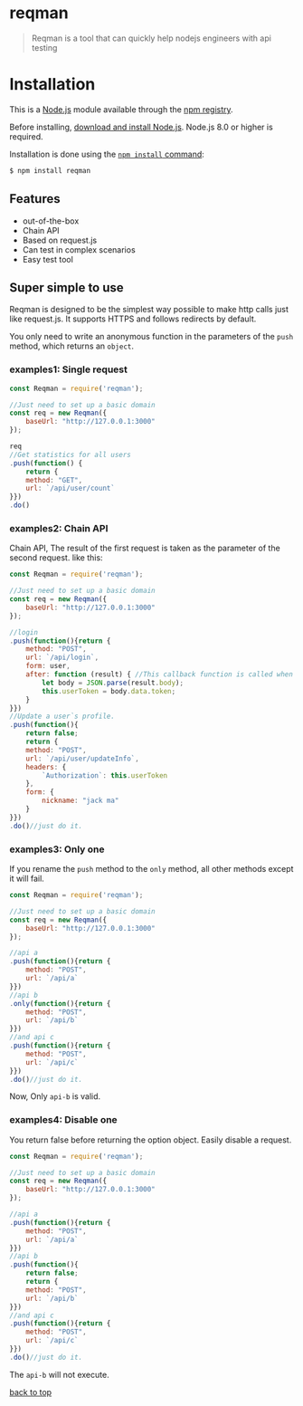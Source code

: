 # reqman
> Reqman is a tool that can quickly help nodejs engineers with api testing

# Installation

This is a [Node.js](https://nodejs.org/en/) module available through the
[npm registry](https://www.npmjs.com/).

Before installing, [download and install Node.js](https://nodejs.org/en/download/).
Node.js 8.0 or higher is required.

Installation is done using the
[`npm install` command](https://docs.npmjs.com/getting-started/installing-npm-packages-locally):

```bash
$ npm install reqman
```

## Features
  * out-of-the-box
  * Chain API
  * Based on request.js
  * Can test in complex scenarios
  * Easy test tool

## Super simple to use

Reqman is designed to be the simplest way possible to make http calls  just like request.js. It supports HTTPS and follows redirects by default.

You only need to write an anonymous function in the parameters of the ``push`` method, which returns an ``object``.

### examples1: Single request

```javascript
const Reqman = require('reqman');

//Just need to set up a basic domain
const req = new Reqman({
    baseUrl: "http://127.0.0.1:3000"
});

req
//Get statistics for all users
.push(function() {
    return {
    method: "GET",
    url: `/api/user/count`
}})
.do()
```

### examples2: Chain API

Chain API, The result of the first request is taken as the parameter of the second request. like this:

```javascript
const Reqman = require('reqman');

//Just need to set up a basic domain
const req = new Reqman({
    baseUrl: "http://127.0.0.1:3000"
});

//login
.push(function(){return {
    method: "POST",
    url: `/api/login`,
    form: user,
    after: function (result) { //This callback function is called when this request ends.
        let body = JSON.parse(result.body);
        this.userToken = body.data.token;
    }
}})
//Update a user`s profile.
.push(function(){
    return false;
    return {
    method: "POST",
    url: `/api/user/updateInfo`,
    headers: {
        `Authorization`: this.userToken 
    },
    form: {
        nickname: "jack ma"
    }
}})
.do()//just do it.
```

### examples3: Only one

If you rename the ``push`` method to the ``only`` method, all other methods except it will fail.

```javascript
const Reqman = require('reqman');

//Just need to set up a basic domain
const req = new Reqman({
    baseUrl: "http://127.0.0.1:3000"
});

//api a
.push(function(){return {
    method: "POST",
    url: `/api/a`
}})
//api b
.only(function(){return {
    method: "POST",
    url: `/api/b`
}})
//and api c
.push(function(){return {
    method: "POST",
    url: `/api/c`
}})
.do()//just do it.
```

Now, Only ``api-b`` is valid.

### examples4: Disable one

You return false before returning the option object. Easily disable a request.

```javascript
const Reqman = require('reqman');

//Just need to set up a basic domain
const req = new Reqman({
    baseUrl: "http://127.0.0.1:3000"
});

//api a
.push(function(){return {
    method: "POST",
    url: `/api/a`
}})
//api b
.push(function(){
    return false;
    return {
    method: "POST",
    url: `/api/b`
}})
//and api c
.push(function(){return {
    method: "POST",
    url: `/api/c`
}})
.do()//just do it.
```

The ``api-b`` will not execute.

[back to top](#reqman)